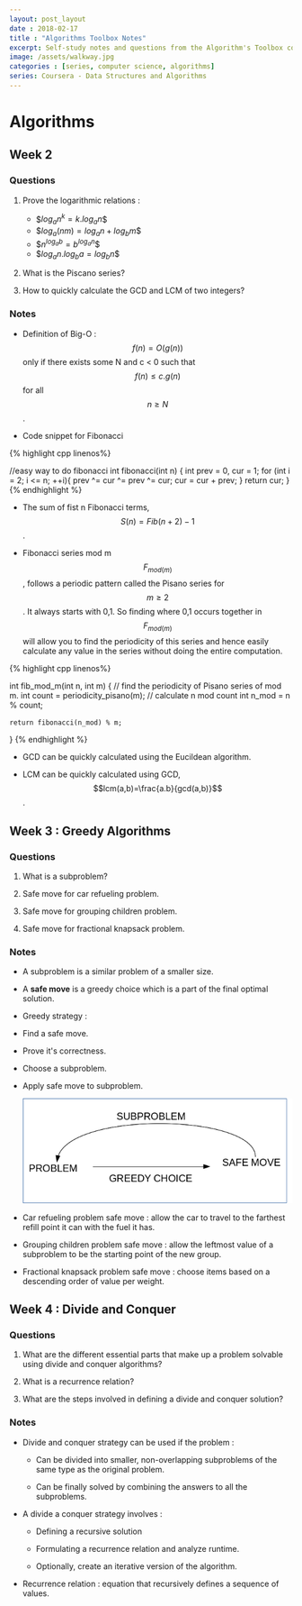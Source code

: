 ```yaml
---
layout: post_layout
date : 2018-02-17
title : "Algorithms Toolbox Notes" 
excerpt: Self-study notes and questions from the Algorithm's Toolbox course on Coursera.
image: /assets/walkway.jpg
categories : [series, computer science, algorithms]
series: Coursera - Data Structures and Algorithms
---
```

# Algorithms

## Week 2

### Questions

1. Prove the logarithmic relations : 
   - \$$log_{a}n^{k}=k.log_{a}n$$
   - \$$log_{a}(nm)=log_{a}n+log_{b}m$$
   - \$$n^{log_{a}b}=b^{log_{a}n}$$
   - \$$log_{a}n.log_{b}a=log_{b}n$$

2. What is the Piscano series?

3. How to quickly calculate the GCD and LCM of two integers?

### Notes

- Definition of Big-O : $$f(n)=O(g(n))$$ only if there exists some N and c < 0 such that $$f(n) \leq c.g(n)$$ for all $$n \geq N$$.

- Code snippet for Fibonacci

{% highlight cpp linenos%}

//easy way to do fibonacci
int fibonacci(int n) {
	int prev = 0, cur = 1;
	for (int i = 2; i <= n; ++i){
		prev ^= cur ^= prev ^= cur;
		cur = cur + prev;
	}
	return cur;
}
{% endhighlight %}

- The sum of fist n Fibonacci terms, $$S(n) = Fib(n+2) - 1$$.

- Fibonacci series mod m $$F_{mod(m)}$$, follows a periodic pattern called the Pisano series for $$m \geq 2 $$. It always starts with 0,1. So finding where 0,1 occurs together in $$F_{mod(m)}$$ will allow you to find the periodicity of this series and hence easily calculate any value in the series without doing the entire computation.


{% highlight cpp linenos%}

int fib_mod_m(int n, int m) {
	// find the periodicity of Pisano series of mod m.
	int count = periodicity_pisano(m);
	// calculate n mod count
	int n_mod = n % count;

	return fibonacci(n_mod) % m;
}
{% endhighlight %}

- GCD can be quickly calculated using the Eucildean algorithm.

- LCM can be quickly calculated using GCD, $$lcm(a,b)=\frac{a.b}{gcd(a,b)}$$.

## Week 3 : Greedy Algorithms

### Questions

1. What is a subproblem?

2. Safe move for car refueling problem.

3. Safe move for grouping children problem.

4. Safe move for fractional knapsack problem.

### Notes

- A subproblem is a similar problem of a smaller size.

- A **safe move** is a greedy choice which is a part of the final optimal solution.

- Greedy strategy :

- Find a safe move.

- Prove it's correctness.

- Choose a subproblem.

- Apply safe move to subproblem.

  ![The greedy strategy](greedy.png)

- Car refueling problem safe move : allow the car to travel to the farthest refill point it can with the fuel it has.

- Grouping children problem safe move : allow the leftmost value of a subproblem to be the starting point of the new group.

- Fractional knapsack problem safe move : choose items based on a descending order of value per weight.

## Week 4 : Divide and Conquer

### Questions

1. What are the different essential parts that make up a problem solvable using divide and conquer algorithms?

2. What is a recurrence relation?

3. What are the steps involved in defining a divide and conquer solution?

### Notes

- Divide and conquer strategy can be used if the problem : 

    - Can be divided into smaller, non-overlapping subproblems of the same type as the original problem.

    - Can be finally solved by combining the answers to all the subproblems.


- A divide a conquer strategy involves :

    - Defining a recursive solution

    - Formulating a recurrence relation and analyze runtime.

    - Optionally, create an iterative version of the algorithm.


- Recurrence relation : equation that recursively defines a sequence of values.
  
